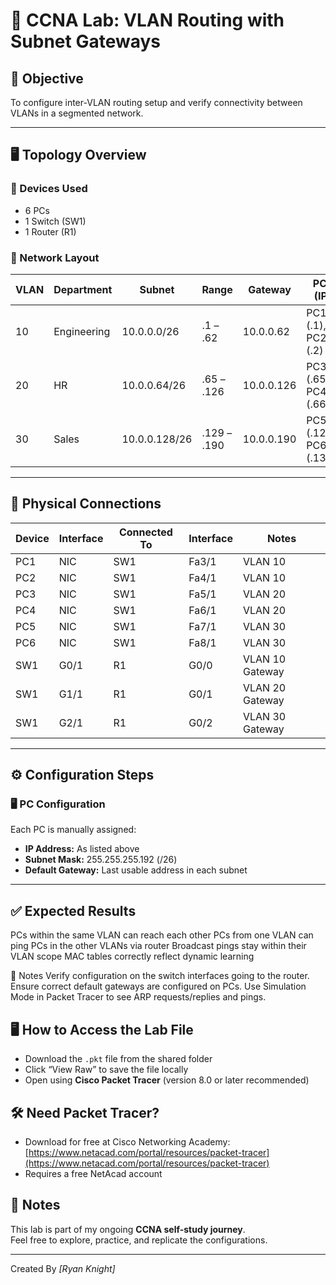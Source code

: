# 🧪 CCNA Lab: VLAN Routing with Subnet Gateways

## 🧠 Objective
To configure inter-VLAN routing setup and verify connectivity between VLANs in a segmented network.

---

## 🖥️ Topology Overview

### 📡 Devices Used
- 6 PCs
- 1 Switch (SW1)
- 1 Router (R1)

### 🧩 Network Layout

| VLAN | Department  | Subnet            | Range             | Gateway       | PCs (IP)          |
|------|-------------|-------------------|-------------------|---------------|-------------------|
| 10   | Engineering | 10.0.0.0/26       | .1 – .62          | 10.0.0.62     | PC1 (.1), PC2 (.2) |
| 20   | HR          | 10.0.0.64/26      | .65 – .126        | 10.0.0.126    | PC3 (.65), PC4 (.66) |
| 30   | Sales       | 10.0.0.128/26     | .129 – .190       | 10.0.0.190    | PC5 (.129), PC6 (.130) |

---

## 🔌 Physical Connections

| Device     | Interface | Connected To     | Interface | Notes               |
|------------|-----------|------------------|-----------|---------------------|
| PC1        | NIC       | SW1              | Fa3/1     | VLAN 10             |
| PC2        | NIC       | SW1              | Fa4/1     | VLAN 10             |
| PC3        | NIC       | SW1              | Fa5/1     | VLAN 20             |
| PC4        | NIC       | SW1              | Fa6/1     | VLAN 20             |
| PC5        | NIC       | SW1              | Fa7/1     | VLAN 30             |
| PC6        | NIC       | SW1              | Fa8/1     | VLAN 30             |
| SW1        | G0/1      | R1               | G0/0      | VLAN 10 Gateway     |
| SW1        | G1/1      | R1               | G0/1      | VLAN 20 Gateway     |
| SW1        | G2/1      | R1               | G0/2      | VLAN 30 Gateway     |

---

## ⚙️ Configuration Steps

### 🖥️ PC Configuration
Each PC is manually assigned:
- **IP Address:** As listed above
- **Subnet Mask:** 255.255.255.192 (/26)
- **Default Gateway:** Last usable address in each subnet

---

## ✅ Expected Results
PCs within the same VLAN can reach each other
PCs from one VLAN can ping PCs in the other VLANs via router
Broadcast pings stay within their VLAN scope
MAC tables correctly reflect dynamic learning

📎 Notes
Verify  configuration on the switch interfaces going to the router.
Ensure correct default gateways are configured on PCs.
Use Simulation Mode in Packet Tracer to see ARP requests/replies and pings.

## 🖥️ How to Access the Lab File
- Download the `.pkt` file from the shared folder
- Click “View Raw” to save the file locally
- Open using **Cisco Packet Tracer** (version 8.0 or later recommended)

## 🛠️ Need Packet Tracer?
- Download for free at Cisco Networking Academy:  
  [https://www.netacad.com/portal/resources/packet-tracer](https://www.netacad.com/portal/resources/packet-tracer)  
- Requires a free NetAcad account

## 🧠 Notes
This lab is part of my ongoing **CCNA self-study journey**.  
Feel free to explore, practice, and replicate the configurations.

---
Created By *[Ryan Knight]*


